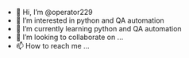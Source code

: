 - 👋 Hi, I’m @operator229
- 👀 I’m interested in python and QA automation
- 🌱 I’m currently learning python and QA automation
- 💞️ I’m looking to collaborate on ...
- 📫 How to reach me ...

<!---
operator229/operator229 is a ✨ special ✨ repository because its `README.md` (this file) appears on your GitHub profile.
You can click the Preview link to take a look at your changes.
--->

